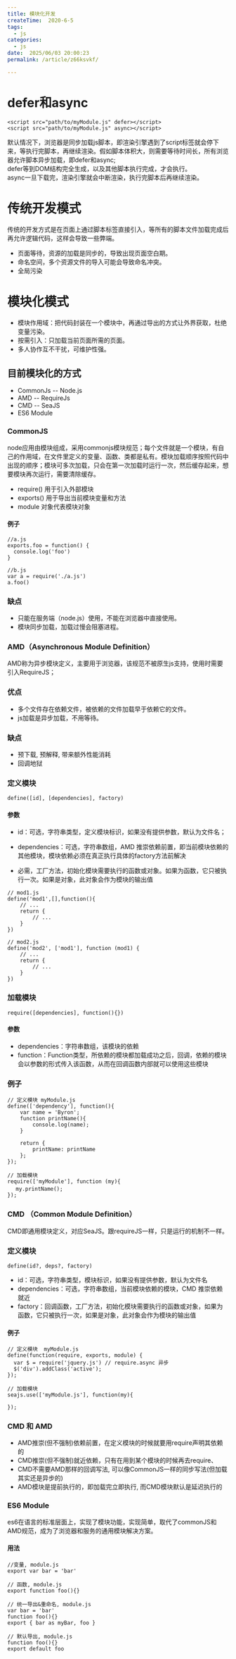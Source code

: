 ```yaml
---
title: 模块化开发
createTime:  2020-6-5
tags:
  - js
categories:
  - js
date:  2025/06/03 20:00:23
permalink: /article/z66ksvkf/

---
```


# defer和async
```
<script src="path/to/myModule.js" defer></script>
<script src="path/to/myModule.js" async></script>
```
默认情况下，浏览器是同步加载js脚本，即渲染引擎遇到了script标签就会停下来，等执行完脚本，再继续渲染。假如脚本体积大，则需要等待时间长，所有浏览器允许脚本异步加载，即defer和async;  
defer等到DOM结构完全生成，以及其他脚本执行完成，才会执行。  
async一旦下载完，渲染引擎就会中断渲染，执行完脚本后再继续渲染。

# 传统开发模式
传统的开发方式是在页面上通过脚本标签直接引入，等所有的脚本文件加载完成后再允许逻辑代码，这样会导致一些弊端。
* 页面等待，资源的加载是同步的，导致出现页面空白期。
* 命名空间，多个资源文件的导入可能会导致命名冲突。
* 全局污染

# 模块化模式
* 模块作用域：把代码封装在一个模块中，再通过导出的方式让外界获取，杜绝变量污染。
* 按需引入：只加载当前页面所需的页面。
* 多人协作互不干扰，可维护性强。

## 目前模块化的方式
* CommonJs -- Node.js
* AMD -- RequireJs
* CMD -- SeaJS
* ES6 Module

### CommonJS
node应用由模块组成，采用commonjs模块规范；每个文件就是一个模块，有自己的作用域，在文件里定义的变量、函数、类都是私有。模块加载顺序按照代码中出现的顺序；模块可多次加载，只会在第一次加载时运行一次，然后缓存起来，想要模块再次运行，需要清除缓存。
* require() 用于引入外部模块
* exports() 用于导出当前模块变量和方法
* module 对象代表模块对象

#### 例子
```
//a.js
exports.foo = function() {
  console.log('foo')
}

//b.js
var a = require('./a.js')
a.foo()
```

### 缺点
* 只能在服务端（node.js）使用，不能在浏览器中直接使用。
* 模块同步加载，加载过慢会阻塞进程。

### AMD（Asynchronous Module Definition）
AMD称为异步模块定义，主要用于浏览器，该规范不被原生js支持，使用时需要引入RequireJS；

### 优点
* 多个文件存在依赖文件，被依赖的文件加载早于依赖它的文件。
* js加载是异步加载，不用等待。

### 缺点
* 预下载, 预解释, 带来额外性能消耗
* 回调地狱

### 定义模块
```
define([id], [dependencies], factory)
```
#### 参数
* id：可选，字符串类型，定义模块标识，如果没有提供参数，默认为文件名；
* dependencies：可选，字符串数组，AMD 推崇依赖前置，即当前模块依赖的其他模块，模块依赖必须在真正执行具体的factory方法前解决

* 必需，工厂方法，初始化模块需要执行的函数或对象。如果为函数，它只被执行一次。如果是对象，此对象会作为模块的输出值

```
// mod1.js
define('mod1',[],function(){
    // ...
    return {
        // ...
    }
})

// mod2.js
define('mod2', ['mod1'], function (mod1) {
    // ...
    return {
        // ...
    }
})
```
### 加载模块

```
require([dependencies], function(){})
```

#### 参数
* dependencies：字符串数组，该模块的依赖
* function：Function类型，所依赖的模块都加载成功之后，回调，依赖的模块会以参数的形式传入该函数，从而在回调函数内部就可以使用这些模块

### 例子
```
// 定义模块 myModule.js
define(['dependency'], function(){
    var name = 'Byron';
    function printName(){
        console.log(name);
    }

    return {
        printName: printName
    };
});

// 加载模块
require(['myModule'], function (my){
　 my.printName();
});

```

### CMD （Common Module Definition）
CMD即通用模块定义，对应SeaJS。跟requireJS一样，只是运行的机制不一样。

### 定义模块
```
define(id?, deps?, factory)
```
* id：可选，字符串类型，模块标识，如果没有提供参数，默认为文件名
* dependencies：可选，字符串数组，当前模块依赖的模块，CMD 推崇依赖就近
* factory：回调函数，工厂方法，初始化模块需要执行的函数或对象，如果为函数，它只被执行一次，如果是对象，此对象会作为模块的输出值
#### 例子
```
// 定义模块  myModule.js
define(function(require, exports, module) {
  var $ = require('jquery.js') // require.async 异步
  $('div').addClass('active');
});

// 加载模块
seajs.use(['myModule.js'], function(my){

});
```

### CMD 和 AMD
* AMD推崇(但不强制)依赖前置，在定义模块的时候就要用require声明其依赖的
* CMD推崇(但不强制)就近依赖，只有在用到某个模块的时候再去require、
* CMD不需要AMD那样的回调写法, 可以像CommonJS一样的同步写法(但加载其实还是异步的)
* AMD模块是提前执行的，即加载完立即执行, 而CMD模块默认是延迟执行的

### ES6 Module
es6在语言的标准层面上，实现了模块功能，实现简单，取代了commonJS和AMD规范，成为了浏览器和服务的通用模块解决方案。

#### 用法
```
//变量, module.js
export var bar = 'bar'

// 函数, module.js
export function foo(){}

// 统一导出&重命名, module.js
var bar = 'bar'
function foo(){}
export { bar as myBar, foo }

// 默认导出, module.js
function foo(){}
export default foo
```